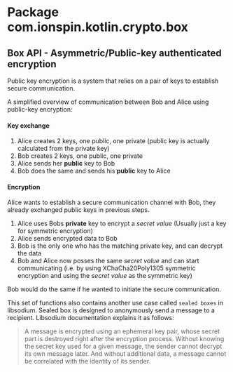 # Package com.ionspin.kotlin.crypto.box

## Box API - Asymmetric/Public-key authenticated encryption

Public key encryption is a system that relies on a pair of keys to establish secure communication.

A simplified overview of communication between Bob and Alice using public-key encryption:
#### Key exchange
1. Alice creates 2 keys, one public, one private (public key is actually calculated from the private key)
1. Bob creates 2 keys, one public, one private
1. Alice sends her **public** key to Bob
1. Bob does the same and sends his **public** key to Alice

#### Encryption 

Alice wants to establish a secure communication channel with Bob, they already exchanged public keys in previous steps.

1. Alice uses Bobs **private** key to encrypt a *secret value* (Usually just a key for symmetric encryption)
1. Alice sends encrypted data to Bob
1. Bob is the only one who has the matching private key, and can decrypt the data
1. Bob and Alice now posses the same *secret value* and can start communicating (i.e. by using XChaCha20Poly1305 
symmetric encryption and using the *secret value* as the symmetric key)

Bob would do the same if he wanted to initiate the secure communication.

This set of functions also contains another use case called `sealed boxes` in libsodium. 
Sealed box is designed to anonymously send a message to a recipient. Libsodium documentation explains it as follows:
> A message is encrypted using an ephemeral key pair, whose secret part is destroyed right after the encryption process.
  Without knowing the secret key used for a given message, the sender cannot decrypt its own message later. And without additional data, a message cannot be correlated with the identity of its sender.


